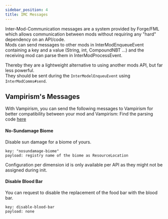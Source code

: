 ```yaml
---
sidebar_position: 4
title: IMC Messages
---
```


Inter-Mod-Communication messages are a system provided by Forge/FML which allows communication between mods without requiring any "hard" dependency on an API/code.  
Mods can send messages to other mods in InterModEnqueueEvent containing a key and a value (String, int, CompoundNBT ...) and the receiving mod can parse them in InterModProcessEvent.  

Thereby they are a lightweight alternative to using another mods API, but far less powerful.  
They should be sent during the `InterModelEnqueuEvent` using `InterModComms#send`.  

## Vampirism's Messages
With Vampirism, you can send the following messages to Vampirism for better compatibility between your mod and Vampirism:
Find the parsing code [here](https://github.com/TeamLapen/Vampirism/blob/4bf2c73fb860a23de225edbae9c0b1c1ead3dd1a/src/main/java/de/teamlapen/vampirism/modcompat/IMCHandler.java)

#### No-Sundamage Biome
Disable sun damage for a biome of yours.
```
key: "nosundamage-biome"
payload: registry name of the biome as ResourceLocation
```
  
Configuration per dimension id is only available per API as they might not be assigned during init.

#### Disable Blood Bar
You can request to disable the replacement of the food bar with the blood bar.
```
key: disable-blood-bar
payload: none
```